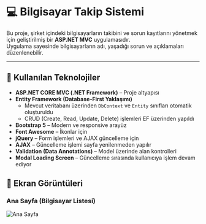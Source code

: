 # 💻 Bilgisayar Takip Sistemi

Bu proje, şirket içindeki bilgisayarların takibini ve sorun kayıtlarını yönetmek için geliştirilmiş bir **ASP.NET MVC** uygulamasıdır.  
Uygulama sayesinde bilgisayarların adı, yaşadığı sorun ve açıklamaları düzenlenebilir.

---
## 🚀 Kullanılan Teknolojiler

- **ASP.NET CORE MVC (.NET Framework)** – Proje altyapısı
- **Entity Framework (Database-First Yaklaşımı)**  
  - Mevcut veritabanı üzerinden `DbContext` ve `Entity` sınıfları otomatik oluşturuldu  
  - CRUD (Create, Read, Update, Delete) işlemleri EF üzerinden yapıldı
- **Bootstrap 5** – Modern ve responsive arayüz
- **Font Awesome** – İkonlar için
- **jQuery** – Form işlemleri ve AJAX güncelleme için
- **AJAX** – Güncelleme işlemi sayfa yenilenmeden yapılır
- **Validation (Data Annotations)** – Model üzerinde alan kontrolleri
- **Modal Loading Screen** – Güncelleme sırasında kullanıcıya işlem devam ediyor

## 📸 Ekran Görüntüleri

### Ana Sayfa (Bilgisayar Listesi)
![Ana Sayfa](docs/screenshots/index.png)
